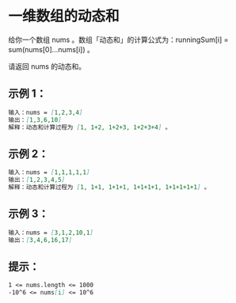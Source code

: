 # 一维数组的动态和

给你一个数组 nums 。数组「动态和」的计算公式为：runningSum[i] = sum(nums[0]…nums[i]) 。

请返回 nums 的动态和。

## 示例 1：
```markdown
输入：nums = [1,2,3,4]
输出：[1,3,6,10]
解释：动态和计算过程为 [1, 1+2, 1+2+3, 1+2+3+4] 。
```
## 示例 2：
```markdown
输入：nums = [1,1,1,1,1]
输出：[1,2,3,4,5]
解释：动态和计算过程为 [1, 1+1, 1+1+1, 1+1+1+1, 1+1+1+1+1] 。
```
## 示例 3：
```markdown
输入：nums = [3,1,2,10,1]
输出：[3,4,6,16,17]
```

## 提示：
```markdown
1 <= nums.length <= 1000
-10^6 <= nums[i] <= 10^6
```